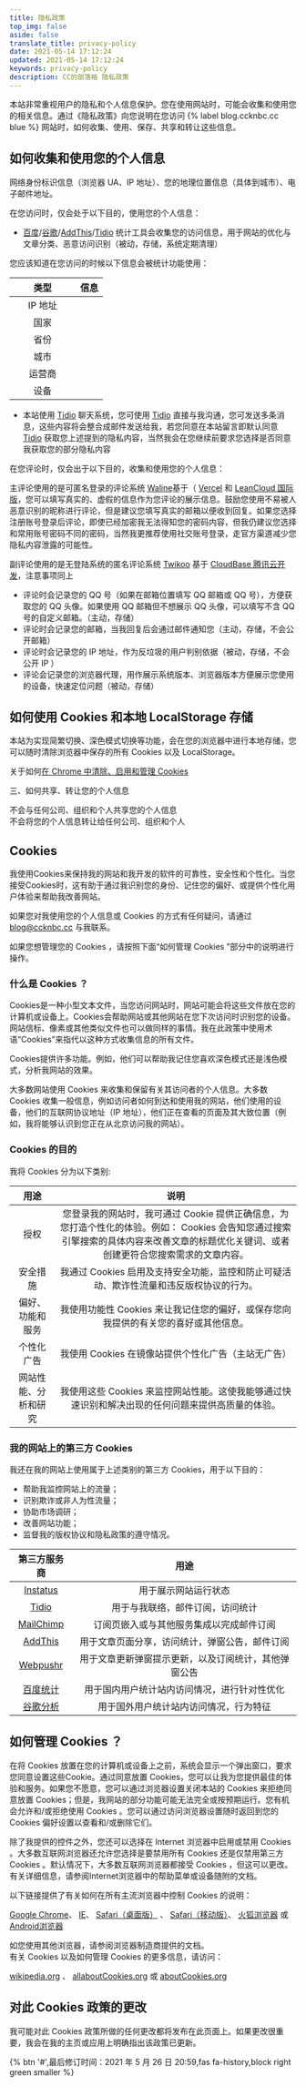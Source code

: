 ```yaml
---
title: 隐私政策
top_img: false
aside: false
translate_title: privacy-policy
date: 2021-05-14 17:12:24
updated: 2021-05-14 17:12:24
keywords: privacy-policy
description: CC的部落格 隐私政策
---
```


本站非常重视用户的隐私和个人信息保护。您在使用网站时，可能会收集和使用您的相关信息。通过《隐私政策》向您说明在您访问 {% label blog.ccknbc.cc blue %} 网站时，如何收集、使用、保存、共享和转让这些信息。

## 如何收集和使用您的个人信息

网络身份标识信息（浏览器 UA、IP 地址）、您的地理位置信息（具体到城市）、电子邮件地址。

在您访问时，仅会处于以下目的，使用您的个人信息：

- [百度](https://tongji.baidu.com/web/help/article?id=330&type=0)/[谷歌](https://policies.google.com/privacy?hl=zh-CN)/[AddThis](https://www.addthis.com/privacy/privacy-policy)/[Tidio](https://www.tidio.com/privacy-policy/) 统计工具会收集您的访问信息，用于网站的优化与文章分类、恶意访问识别（被动，存储，系统定期清理）

您应该知道在您访问的时候以下信息会被统计功能使用：


<script src="https://cdn.jsdelivr.net/gh/ccknbc-backup/cdn/js/privacy.js"></script>
| 类型<div style="width:100px">          | 信息                                  |
|:-----------:|:-----------------------------------:|
| IP 地址       | <div id="userAgentIp"></div>                  |
| 国家        | <div id="userAgentCountry"></div>                  |
| 省份        | <div id="userAgentRegion"></div>                  |
| 城市        | <div id="userAgentCity"></div>                  |
| 运营商        | <div id="userAgentIsp"></div>                  |
| 设备        | <div id="userAgentDevice"></div>                  |
<script type="text/javascript">getIpInfo()</script>

- 本站使用 [Tidio](https://www.tidio.com/privacy-policy/) 聊天系统，您可使用 [Tidio](https://www.tidio.com/privacy-policy/) 直接与我沟通，您可发送多条消息，这些内容将会整合成邮件发送给我，若您同意在本站留言即默认同意 [Tidio](https://www.tidio.com/privacy-policy/) 获取您上述提到的隐私内容，当然我会在您继续前要求您选择是否同意我获取您的部分隐私内容

在您评论时，仅会出于以下目的，收集和使用您的个人信息：

主评论使用的是可匿名登录的评论系统 [Waline](https://waline.js.org/)基于（ [Vercel](https://vercel.com/) 和 [LeanCloud 国际版](https://leancloud.app/)，您可以填写真实的、虚假的信息作为您评论的展示信息。鼓励您使用不易被人恶意识别的昵称进行评论，但是建议您填写真实的邮箱以便收到回复。如果您选择注册账号登录后评论，即使已经加密我无法得知您的密码内容，但我仍建议您选择和常用账号密码不同的密码，当然我更推荐使用社交账号登录，走官方渠道减少您隐私内容泄露的可能性。

副评论使用的是无登陆系统的匿名评论系统 [Twikoo](https://twikoo.js.org/) 基于 [CloudBase 腾讯云开发](https://cloud.tencent.com/act/pro/cloudbase01)，注意事项同上

- 评论时会记录您的 QQ 号（如果在邮箱位置填写 QQ 邮箱或 QQ 号），方便获取您的 QQ 头像。如果使用 QQ 邮箱但不想展示 QQ 头像，可以填写不含 QQ 号的自定义邮箱。（主动，存储）
- 评论时会记录您的邮箱，当我回复后会通过邮件通知您（主动，存储，不会公开邮箱）
- 评论时会记录您的 IP 地址，作为反垃圾的用户判别依据（被动，存储，不会公开 IP ）
- 评论会记录您的浏览器代理，用作展示系统版本、浏览器版本方便展示您使用的设备，快速定位问题（被动，存储）

## 如何使用 Cookies 和本地 LocalStorage 存储

本站为实现简繁切换、深色模式切换等功能，会在您的浏览器中进行本地存储，您可以随时清除浏览器中保存的所有 Cookies 以及 LocalStorage。

关于如何[在 Chrome 中清除、启用和管理 Cookies](https://support.google.com/chrome/answer/95647?co=GENIE.Platform=Desktop&hl=zh-Hans)

三、如何共享、转让您的个人信息

不会与任何公司、组织和个人共享您的个人信息  
不会将您的个人信息转让给任何公司、组织和个人

## Cookies

我使用Cookies来保持我的网站和我开发的软件的可靠性，安全性和个性化。当您接受Cookies时，这有助于通过我识别您的身份、记住您的偏好、或提供个性化用户体验来帮助我改善网站。

如果您对我使用您的个人信息或 Cookies 的方式有任何疑问，请通过 blog@ccknbc.cc 与我联系。

如果您想管理您的 Cookies ，请按照下面“如何管理 Cookies ”部分中的说明进行操作。

### 什么是 Cookies ？

Cookies是一种小型文本文件，当您访问网站时，网站可能会将这些文件放在您的计算机或设备上。Cookies会帮助网站或其他网站在您下次访问时识别您的设备。网站信标、像素或其他类似文件也可以做同样的事情。我在此政策中使用术语“Cookies”来指代以这种方式收集信息的所有文件。

Cookies提供许多功能。例如，他们可以帮助我记住您喜欢深色模式还是浅色模式，分析我网站的效果。

大多数网站使用 Cookies 来收集和保留有关其访问者的个人信息。大多数 Cookies 收集一般信息，例如访问者如何到达和使用我的网站，他们使用的设备，他们的互联网协议地址（IP 地址），他们正在查看的页面及其大致位置（例如，我将能够认识到您正在从北京访问我的网站）。

### Cookies 的目的

我将 Cookies 分为以下类别:

|         用途         |                             说明                             |
| :------------------: | :----------------------------------------------------------: |
|         授权         | 您登录我的网站时，我可通过 Cookie 提供正确信息，为您打造个性化的体验。例如： Cookies 会告知您通过搜索引擎搜索的具体内容来改善文章的标题优化关键词、或者创建更符合您搜索需求的文章内容。 |
|       安全措施       | 我通过 Cookies 启用及支持安全功能，监控和防止可疑活动、欺诈性流量和违反版权协议的行为。 |
|   偏好、功能和服务   | 我使用功能性 Cookies 来让我记住您的偏好，或保存您向我提供的有关您的喜好或其他信息。 |
|      个性化广告      |     我使用 Cookies 在镜像站提供个性化广告（主站无广告）      |
| 网站性能、分析和研究 | 我使用这些 Cookies 来监控网站性能。这使我能够通过快速识别和解决出现的任何问题来提供高质量的体验。 |

### 我的网站上的第三方 Cookies

我还在我的网站上使用属于上述类别的第三方 Cookies，用于以下目的：

*   帮助我监控网站上的流量；
*   识别欺诈或非人为性流量；
*   协助市场调研；
*   改善网站功能；
*   监督我的版权协议和隐私政策的遵守情况。

|                       第三方服务商                        |                         用途                         |
| :-------------------------------------------------------: | :--------------------------------------------------: |
|     [Instatus](https://instatus.com/policies/privacy)     |                 用于展示网站运行状态                 |
|      [Tidio](https://www.tidio.com/privacy-policy/)       |           用于与我联络，邮件订阅，访问统计           |
|     [MailChimp](https://mailchimp.com/legal/privacy/)     |       订阅页嵌入或与其他服务集成以完成邮件订阅       |
| [AddThis](https://www.addthis.com/privacy/privacy-policy) |    用于文章页面分享，访问统计，弹窗公告，邮件订阅    |
|    [Webpushr](https://www.webpushr.com/privacy-policy)    | 用于文章更新弹窗提示更新，以及订阅统计，其他弹窗公告 |
|           [百度统计](https://tongji.baidu.com/)           |     用于国内用户统计站内访问情况，进行针对性优化     |
| [谷歌分析](https://policies.google.com/privacy?hl=zh-CN)  |        用于国外用户统计站内访问情况，行为特征        |

如何管理 Cookies ？
--------------------------------------------

在将 Cookies 放置在您的计算机或设备上之前，系统会显示一个弹出窗口，要求您同意设置这些Cookie。通过同意放置 Cookies，您可以让我为您提供最佳的体验和服务。如果您不愿意，您可以通过浏览器设置关闭本站的  Cookies 来拒绝同意放置 Cookies；但是，我网站的部分功能可能无法完全或按预期运行。您有机会允许和/或拒绝使用 Cookies 。您可以通过访问浏览器设置随时返回到您的 Cookies 偏好设置以查看和/或删除它们。

除了我提供的控件之外，您还可以选择在 Internet 浏览器中启用或禁用 Cookies 。大多数互联网浏览器还允许您选择是要禁用所有 Cookies 还是仅禁用第三方 Cookies 。默认情况下，大多数互联网浏览器都接受 Cookies ，但这可以更改。有关详细信息，请参阅Internet浏览器中的帮助菜单或设备随附的文档。

以下链接提供了有关如何在所有主流浏览器中控制 Cookies 的说明：

[Google Chrome](https://support.google.com/chrome/answer/95647?hl=en)、  [IE](https://support.microsoft.com/en-us/help/260971/description-of-cookies)、  [Safari（桌面版）](https://support.apple.com/guide/safari/manage-cookies-and-website-data-sfri11471/mac) 、 [Safari（移动版）](https://support.apple.com/en-us/HT201265)、 [火狐浏览器](https://support.mozilla.org/en-US/kb/Cookies-information-websites-store-on-your-computer) 或 [Android浏览器](http://support.google.com/ics/nexus/bin/answer.py?hl=en&answer=2425067)

如您使用其他浏览器，请参阅浏览器制造商提供的文档。  
有关 Cookies 以及如何管理 Cookies 的更多信息，请访问：

[wikipedia.org](https://zh.wikipedia.org/wiki/Cookie) 、 [allaboutCookies.org](https://www.allaboutcookies.org/) 或 [aboutCookies.org](https://www.aboutcookies.org/)

## 对此 Cookies 政策的更改

我可能对此 Cookies 政策所做的任何更改都将发布在此页面上。如果更改很重要，我会在我的主页或应用上明确指出该政策已更新。

{% btn '#',最后修订时间：2021 年 5 月 26 日 20:59,fas fa-history,block right green smaller %}
